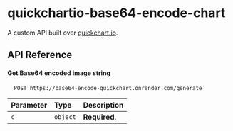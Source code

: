 
# quickchartio-base64-encode-chart

A custom API built over [quickchart.io](https://quickchart.io).



## API Reference

#### Get Base64 encoded image string

```bash
  POST https://base64-encode-quickchart.onrender.com/generate
```

| Parameter | Type     | Description                |
| :-------- | :------- | :------------------------- |
| `c` | `object` | **Required**. |
